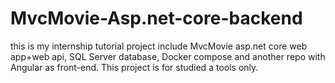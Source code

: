# MvcMovie-Asp.net-core-backend
this is my internship tutorial project include MvcMovie asp.net core web app+web api, SQL Server database, Docker compose and another repo with Angular as front-end. This project is for studied a tools only.
